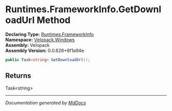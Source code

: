 ﻿<!--  
  <auto-generated>   
    The contents of this file were generated by a tool.  
    Changes to this file may be list if the file is regenerated  
  </auto-generated>   
-->

# Runtimes.FrameworkInfo.GetDownloadUrl Method

**Declaring Type:** [Runtimes.FrameworkInfo](../index.md)  
**Namespace:** [Velopack.Windows](../../../index.md)  
**Assembly:** Velopack  
**Assembly Version:** 0.0.626+6f1a94e

```csharp
public Task<string> GetDownloadUrl();
```

## Returns

Task\<string\>

___

*Documentation generated by [MdDocs](https://github.com/ap0llo/mddocs)*

